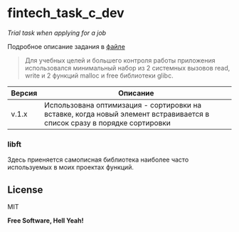 # fintech_task_c_dev
*Trial task when applying for a job*

Подробное описание задания в [файле](https://github.com/denser-ru/fintech_task_c_dev/blob/dev/task/task_c_dev.pdf)

> Для учебных целей и большего контроля работы
> приложения использовался минимальный набор из 2 системных вызовов
> read, write и 2 функций malloc и free библиотеки glibc.  

| Версия | Описание |
| ------ | ------ |
|v.1.x | Использована оптимизация - сортировки на вставке, когда новый элемент встравивается в список сразу в порядке сортировки

### libft
Здесь приеняется самописная библиотека наиболее часто используемых в моих проектах функций.


## License

MIT

**Free Software, Hell Yeah!**